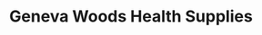 ---
title: "Geneva Woods Health Supplies"
url: /wasilla/geneva-woods-health-supplies/
shop: Sanitätshaus
---